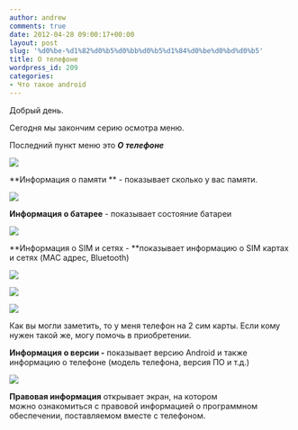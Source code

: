 ```yaml
---
author: andrew
comments: true
date: 2012-04-28 09:00:17+00:00
layout: post
slug: '%d0%be-%d1%82%d0%b5%d0%bb%d0%b5%d1%84%d0%be%d0%bd%d0%b5'
title: О телефоне
wordpress_id: 209
categories:
- Что такое android
---
```


Добрый день.





Сегодня мы закончим серию осмотра меню.





Последний пункт меню это **_О телефоне_**





![](http://android-helper.com.ua/images/uploads/2012/04/device-2012-04-28-041409-200x300.png)


<!-- more -->

**Информация о памяти ** - показывает сколько у вас памяти.





![](http://android-helper.com.ua/images/uploads/2012/04/device-2012-04-28-041416-200x300.png)



**Информация о батарее** - показывает состояние батареи





![](http://android-helper.com.ua/images/uploads/2012/04/device-2012-04-28-041425-200x300.png)




**Информация о SIM и сетях - **показывает информацию о SIM картах и сетях (MAC адрес, Bluetooth)





![](http://android-helper.com.ua/images/uploads/2012/04/device-2012-04-28-041433-200x300.png)




![](http://android-helper.com.ua/images/uploads/2012/04/device-2012-04-28-041442-200x300.png)




![](http://android-helper.com.ua/images/uploads/2012/04/device-2012-04-28-041448-200x300.png)








Как вы могли заметить, то у меня телефон на 2 сим карты. Если кому нужен такой же, могу помочь в приобретении.





**Информация о версии -** показывает версию Android и также информацию о телефоне (модель телефона, версия ПО и т.д.)





![](http://android-helper.com.ua/images/uploads/2012/04/device-2012-04-28-041456-200x300.png)




**Правовая информация** открывает экран, на котором можно ознакомиться с правовой информацией о программном обеспечении, поставляемом вместе с телефоном.
